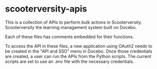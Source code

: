 # scooterversity-apis
This is a collection of APIs to perform bulk actions in Scooterversity. Scooterversity the learning management system built on Docebo.

Each of these files has comments embedded for their functions.

To access the API in these files, a new application using OAuth2 needs to be created in the "API and SSO" menu in Docebo. Once those credentials are created, a user can run the APIs from the Python scripts. The current scripts are set to use an .env file with the necessary credentials.

